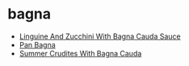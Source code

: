 # bagna

 * [Linguine And Zucchini With Bagna Cauda Sauce](index/l/linguine-and-zucchini-with-bagna-cauda-sauce-355030.json)
 * [Pan Bagna](index/p/pan-bagna-12303.json)
 * [Summer Crudites With Bagna Cauda](index/s/summer-crudites-with-bagna-cauda-56389893.json)
